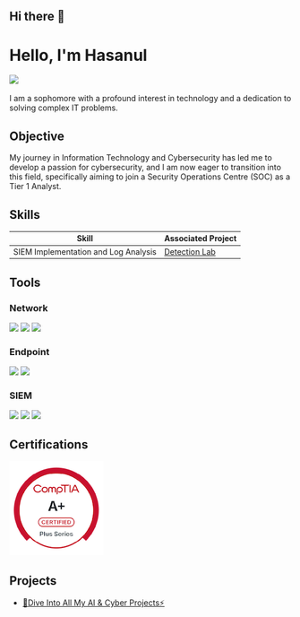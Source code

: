## Hi there 👋
# Hello, I'm Hasanul
<a href="https://linkedin.com/in/hasanulbanna360"><img src="https://img.shields.io/badge/-LinkedIn-0072b1?&style=for-the-badge&logo=linkedin&logoColor=white" /></a>


I am a sophomore with a profound interest in technology and a dedication to solving complex IT problems.

## Objective


My journey in Information Technology and Cybersecurity has led me to develop a passion for cybersecurity, and I am now eager to transition into this field, specifically aiming to join a Security Operations Centre (SOC) as a Tier 1 Analyst.

## Skills


| Skill                                         | Associated Project         |
|-----------------------------------------------|----------------------------|
| SIEM Implementation and Log Analysis          | <a href="https://github.com/Hasanulgit/Detection-Lab-">Detection Lab</a>|



## Tools


### Network
<div>
    <img src="https://img.shields.io/badge/-Wireshark-1679A7?&style=for-the-badge&logo=Wireshark&logoColor=white" />
    <img src="https://img.shields.io/badge/-Suricata-EF3B2D?&style=for-the-badge&logo=Suricata&logoColor=white" />
    <img src="https://img.shields.io/badge/-Zeek-777BB4?&style=for-the-badge&logo=Zeek&logoColor=white" />
</div>

### Endpoint
<div>
    <img src="https://img.shields.io/badge/-Microsoft_Defender_for_Endpoint-00A4EF?&style=for-the-badge&logo=Microsoft&logoColor=white" />
    <img src="https://img.shields.io/badge/-Velociraptor-4B275F?&style=for-the-badge&logo=Velociraptor&logoColor=white" />
</div>

### SIEM
<div>
    <img src="https://img.shields.io/badge/-Microsoft_Sentinel-0078D4?&style=for-the-badge&logo=Microsoft&logoColor=white" />
    <img src="https://img.shields.io/badge/-Splunk-000000?&style=for-the-badge&logo=Splunk&logoColor=white" />
    <img src="https://img.shields.io/badge/-Elastic-005571?&style=for-the-badge&logo=Elastic&logoColor=white" />
</div>

## Certifications

<div>

[![CompTIA A+](https://github.com/Hasanulgit/Hasanulgit/blob/90fb49c29d28ae1c5fd3971497d5ce6344e3926d/comptia-a-ce-certification.1.png)](https://www.credly.com/badges/c1b4a501-4747-48e9-b13b-be415f3909bd/public_url)

</div>

## Projects
- <a href="https://github.com/Hasanulgit/Detection-Lab-">🧠Dive Into All My AI & Cyber Projects⚡</a>

<!--
**Hasanulgit/Hasanulgit** is a ✨ _special_ ✨ repository because its `README.md` (this file) appears on your GitHub profile.

Here are some ideas to get you started:

- 🔭 I’m currently working on ...
- 🌱 I’m currently learning ...
- 👯 I’m looking to collaborate on ...
- 🤔 I’m looking for help with ...
- 💬 Ask me about ...
- 📫 How to reach me: ...
- 😄 Pronouns: ...
- ⚡ Fun fact: ...
-->
